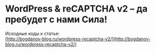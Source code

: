# WordPress & reCAPTCHA v2 – да пребудет с нами Сила! 
  		  
Исходные коды к статье:   
[http://bogdanov-blog.ru/wordpress-recaptcha-v2/](http://bogdanov-blog.ru/wordpress-recaptcha-v2/)		
